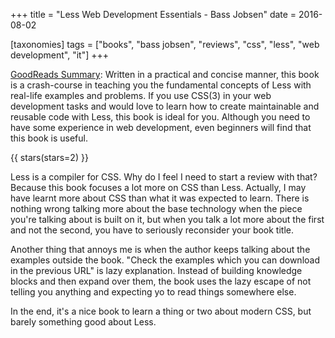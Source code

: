 +++
title = "Less Web Development Essentials - Bass Jobsen"
date = 2016-08-02

[taxonomies]
tags = ["books", "bass jobsen", "reviews", "css", "less", "web development", "it"]
+++

[GoodReads Summary](https://www.goodreads.com/book/show/22130122-less-web-development-essentials):
Written in a practical and concise manner, this book is a crash-course in
teaching you the fundamental concepts of Less with real-life examples and
problems. If you use CSS(3) in your web development tasks and would love to
learn how to create maintainable and reusable code with Less, this book is
ideal for you. Although you need to have some experience in web development,
even beginners will find that this book is useful.


<!-- more -->

{{ stars(stars=2) }}

Less is a compiler for CSS. Why do I feel I need to start a review with that?
Because this book focuses a lot more on CSS than Less. Actually, I may have
learnt more about CSS than what it was expected to learn. There is nothing
wrong talking more about the base technology when the piece you're talking
about is built on it, but when you talk a lot more about the first and not the
second, you have to seriously reconsider your book title. 

Another thing that annoys me is when the author keeps talking about the
examples outside the book. "Check the examples which you can download in the
previous URL" is lazy explanation. Instead of building knowledge blocks and
then expand over them, the book uses the lazy escape of not telling you
anything and expecting yo to read things somewhere else. 

In the end, it's a nice book to learn a thing or two about modern CSS, but
barely something good about Less. 

